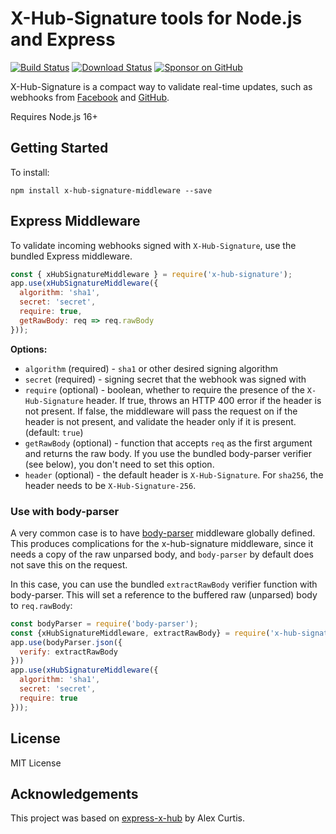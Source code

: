 # X-Hub-Signature tools for Node.js and Express

[![Build Status](https://app.travis-ci.com/compwright/x-hub-signature-middleware.svg?branch=master)](https://app.travis-ci.com/github/compwright/x-hub-signature-middleware)
[![Download Status](https://img.shields.io/npm/dm/x-hub-signature-middleware.svg?style=flat-square)](https://www.npmjs.com/package/x-hub-signature-middleware)
[![Sponsor on GitHub](https://img.shields.io/static/v1?label=Sponsor&message=❤&logo=GitHub&link=https://github.com/sponsors/compwright)](https://github.com/sponsors/compwright)

X-Hub-Signature is a compact way to validate real-time updates, such as webhooks from [Facebook](https://developers.facebook.com/docs/graph-api/webhooks/) and [GitHub](https://developer.github.com/webhooks/securing/).

Requires Node.js 16+

## Getting Started

To install:

```shell
npm install x-hub-signature-middleware --save
```

## Express Middleware

To validate incoming webhooks signed with `X-Hub-Signature`, use the bundled Express middleware.

```javascript
const { xHubSignatureMiddleware } = require('x-hub-signature');
app.use(xHubSignatureMiddleware({
  algorithm: 'sha1',
  secret: 'secret',
  require: true,
  getRawBody: req => req.rawBody
}));
```

**Options:**

* `algorithm` (required) - `sha1` or other desired signing algorithm
* `secret` (required) - signing secret that the webhook was signed with
* `require` (optional) - boolean, whether to require the presence of the `X-Hub-Signature` header. If true, throws an HTTP 400 error if the header is not present. If false, the middleware will pass the request on if the header is not present, and validate the header only if it is present. (default: `true`)
* `getRawBody` (optional) - function that accepts `req` as the first argument and returns the raw body. If you use the bundled body-parser verifier (see below), you don't need to set this option.
* `header` (optional) - the default header is `X-Hub-Signature`. For `sha256`, the header needs to be `X-Hub-Signature-256`.

### Use with body-parser

A very common case is to have [body-parser](https://github.com/expressjs/body-parser) middleware globally defined. This produces complications for the x-hub-signature middleware, since it needs a copy of the raw unparsed body, and `body-parser` by default does not save this on the request.

In this case, you can use the bundled `extractRawBody` verifier function with body-parser. This will set a reference to the buffered raw (unparsed) body to `req.rawBody`:

```javascript
const bodyParser = require('body-parser');
const {xHubSignatureMiddleware, extractRawBody} = require('x-hub-signature-middleware');
app.use(bodyParser.json({
  verify: extractRawBody
}))
app.use(xHubSignatureMiddleware({
  algorithm: 'sha1',
  secret: 'secret',
  require: true
}));
```

## License

MIT License

## Acknowledgements

This project was based on [express-x-hub](https://github.com/alexcurtis/express-x-hub) by Alex Curtis.
